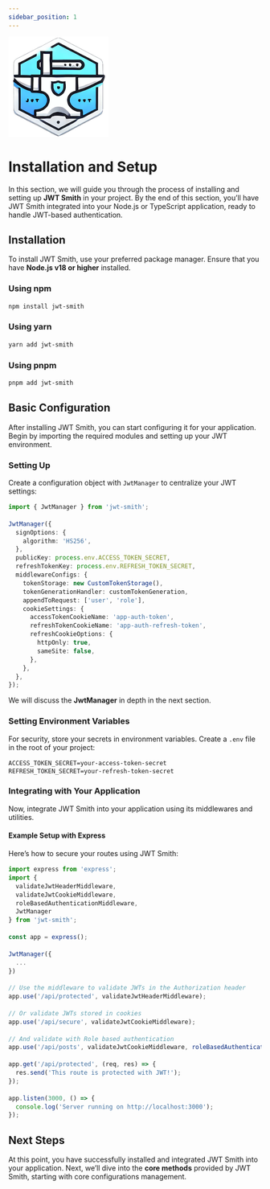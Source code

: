 ```yaml
---
sidebar_position: 1
---
```


![Jwt Smith logo](/img/docusaurus.png)
# Installation and Setup

In this section, we will guide you through the process of installing and setting up **JWT Smith** in your project. By the end of this section, you’ll have JWT Smith integrated into your Node.js or TypeScript application, ready to handle JWT-based authentication.

## Installation
To install JWT Smith, use your preferred package manager. Ensure that you have **Node.js v18 or higher** installed.

### Using npm
```bash
npm install jwt-smith
```

### Using yarn
```bash
yarn add jwt-smith
```

### Using pnpm
```bash
pnpm add jwt-smith
```

## Basic Configuration
After installing JWT Smith, you can start configuring it for your application. Begin by importing the required modules and setting up your JWT environment.

### Setting Up
Create a configuration object with `JwtManager` to centralize your JWT settings:

```typescript
import { JwtManager } from 'jwt-smith';

JwtManager({
  signOptions: {
    algorithm: 'HS256',
  },
  publicKey: process.env.ACCESS_TOKEN_SECRET,
  refreshTokenKey: process.env.REFRESH_TOKEN_SECRET,
  middlewareConfigs: {
    tokenStorage: new CustomTokenStorage(),
    tokenGenerationHandler: customTokenGeneration,
    appendToRequest: ['user', 'role'],
    cookieSettings: {
      accessTokenCookieName: 'app-auth-token',
      refreshTokenCookieName: 'app-auth-refresh-token',
      refreshCookieOptions: {
        httpOnly: true,
        sameSite: false,
      },
    },
  },
});
```
We will discuss the **JwtManager** in depth in the next section.

### Setting Environment Variables
For security, store your secrets in environment variables. Create a `.env` file in the root of your project:

```
ACCESS_TOKEN_SECRET=your-access-token-secret
REFRESH_TOKEN_SECRET=your-refresh-token-secret
```

### Integrating with Your Application
Now, integrate JWT Smith into your application using its middlewares and utilities.

#### Example Setup with Express
Here’s how to secure your routes using JWT Smith:

```typescript
import express from 'express';
import { 
  validateJwtHeaderMiddleware, 
  validateJwtCookieMiddleware, 
  roleBasedAuthenticationMiddleware,
  JwtManager
} from 'jwt-smith';

const app = express();

JwtManager({
  ...
})

// Use the middleware to validate JWTs in the Authorization header
app.use('/api/protected', validateJwtHeaderMiddleware);

// Or validate JWTs stored in cookies
app.use('/api/secure', validateJwtCookieMiddleware);

// And validate with Role based authentication
app.use('/api/posts', validateJwtCookieMiddleware, roleBasedAuthenticationMiddleware('posts:read'));

app.get('/api/protected', (req, res) => {
  res.send('This route is protected with JWT!');
});

app.listen(3000, () => {
  console.log('Server running on http://localhost:3000');
});
```

## Next Steps
At this point, you have successfully installed and integrated JWT Smith into your application. Next, we’ll dive into the **core methods** provided by JWT Smith, starting with core configurations management.

